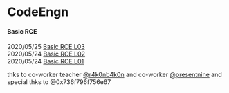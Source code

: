 # CodeEngn
#### Basic RCE

2020/05/25 [Basic RCE L03](https://github.com/LittleSamakFox/Wargame/blob/master/CodeEngn/Basic_RCE/L03/README.md)   
2020/05/24 [Basic RCE L02](https://github.com/LittleSamakFox/Wargame/blob/master/CodeEngn/Basic_RCE/L02/README.md)   
2020/05/24 [Basic RCE L01](https://github.com/LittleSamakFox/Wargame/blob/master/CodeEngn/Basic_RCE/L01/README.md)

thks to co-worker teacher [@r4k0nb4k0n](https://github.com/r4k0nb4k0n)
and co-worker [@presentnine](https://github.com/presentnine)
and special thks to @0x736f796f756e67
